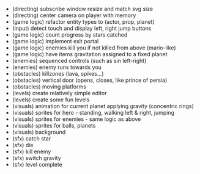 * (directing) subscribe window resize and match svg size
* (directing) center camera on player with memory
* (game logic) refactor entity types to (actor, prop, planet)
* (input) detect touch and display left, right jump buttons
* (game logic) count progress by stars catched
* (game logic) implement exit portal
* (game logic) enemies kill you if not killed from above (mario-like)
* (game logic) have items gravitation assigned to a fixed planet
* (enemies) sequenced controls (such as sin left-right)
* (enemies) enemy runs towards you
* (obstacles) killzones (lava, spikes...)
* (obstacles) vertical door (opens, closes, like prince of persia)
* (obstacles) moving platforms
* (levels) create relatively simple editor
* (levels) create some fun levels
* (visuals) animation for current planet applying gravity (concentric rings)
* (visuals) sprites for hero - standing, walking left & right, jumping
* (visuals) sprites for enemies - same logic as above
* (visuals) sprites for balls, planets
* (visuals) background
* (sfx) catch star
* (sfx) die
* (sfx) kill enemy
* (sfx) switch gravity
* (sfx) level complete
